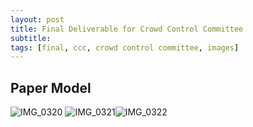 ```yaml
---
layout: post
title: Final Deliverable for Crowd Control Committee
subtitle: 
tags: [final, ccc, crowd control committee, images]
---
```


## Paper  Model


![IMG_0320](https://user-images.githubusercontent.com/90795393/160909179-26d7530e-ea1b-4dcf-8313-1b4bffa14f2e.JPG) ![IMG_0321](https://user-images.githubusercontent.com/90795393/160909191-87b29674-8cda-4042-9d49-c60002365f08.JPG)![IMG_0322](https://user-images.githubusercontent.com/90795393/160909201-ea371e4d-877f-479d-a31a-29f0a9a35e36.JPG)
